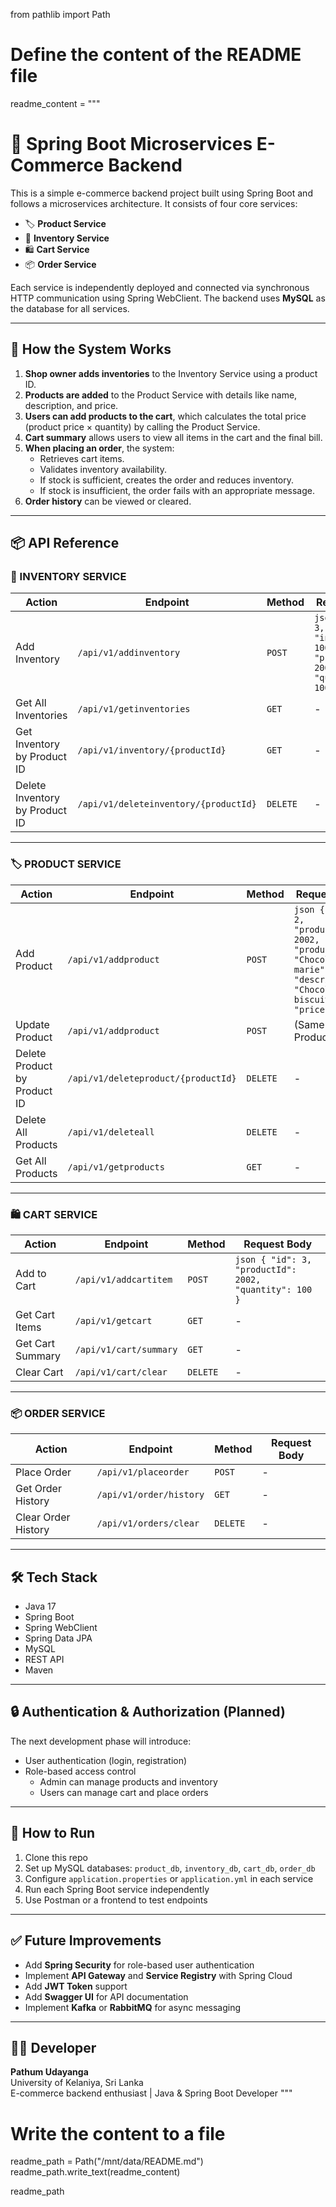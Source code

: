 from pathlib import Path

# Define the content of the README file
readme_content = """
# 🛒 Spring Boot Microservices E-Commerce Backend

This is a simple e-commerce backend project built using Spring Boot and follows a microservices architecture. It consists of four core services:

- 🏷️ **Product Service**
- 🧮 **Inventory Service**
- 🛍️ **Cart Service**
- 📦 **Order Service**

Each service is independently deployed and connected via synchronous HTTP communication using Spring WebClient. The backend uses **MySQL** as the database for all services.

---

## 📌 How the System Works

1. **Shop owner adds inventories** to the Inventory Service using a product ID.
2. **Products are added** to the Product Service with details like name, description, and price.
3. **Users can add products to the cart**, which calculates the total price (product price × quantity) by calling the Product Service.
4. **Cart summary** allows users to view all items in the cart and the final bill.
5. **When placing an order**, the system:
   - Retrieves cart items.
   - Validates inventory availability.
   - If stock is sufficient, creates the order and reduces inventory.
   - If stock is insufficient, the order fails with an appropriate message.
6. **Order history** can be viewed or cleared.

---

## 📦 API Reference

### 🧮 INVENTORY SERVICE

| Action | Endpoint | Method | Request Body |
|--------|----------|--------|---------------|
| Add Inventory | `/api/v1/addinventory` | `POST` | ```json { "id": 3, "inventoryId": 1003, "productId": 2003, "quantity": 100 } ``` |
| Get All Inventories | `/api/v1/getinventories` | `GET` | - |
| Get Inventory by Product ID | `/api/v1/inventory/{productId}` | `GET` | - |
| Delete Inventory by Product ID | `/api/v1/deleteinventory/{productId}` | `DELETE` | - |

---

### 🏷️ PRODUCT SERVICE

| Action | Endpoint | Method | Request Body |
|--------|----------|--------|---------------|
| Add Product | `/api/v1/addproduct` | `POST` | ```json { "id": 2, "productId": 2002, "productName": "Chocolate marie", "description": "Chocolate biscuit", "price": 100 } ``` |
| Update Product | `/api/v1/addproduct` | `POST` | (Same as Add Product) |
| Delete Product by Product ID | `/api/v1/deleteproduct/{productId}` | `DELETE` | - |
| Delete All Products | `/api/v1/deleteall` | `DELETE` | - |
| Get All Products | `/api/v1/getproducts` | `GET` | - |

---

### 🛍️ CART SERVICE

| Action | Endpoint | Method | Request Body |
|--------|----------|--------|---------------|
| Add to Cart | `/api/v1/addcartitem` | `POST` | ```json { "id": 3, "productId": 2002, "quantity": 100 } ``` |
| Get Cart Items | `/api/v1/getcart` | `GET` | - |
| Get Cart Summary | `/api/v1/cart/summary` | `GET` | - |
| Clear Cart | `/api/v1/cart/clear` | `DELETE` | - |

---

### 📦 ORDER SERVICE

| Action | Endpoint | Method | Request Body |
|--------|----------|--------|---------------|
| Place Order | `/api/v1/placeorder` | `POST` | - |
| Get Order History | `/api/v1/order/history` | `GET` | - |
| Clear Order History | `/api/v1/orders/clear` | `DELETE` | - |

---

## 🛠️ Tech Stack

- Java 17
- Spring Boot
- Spring WebClient
- Spring Data JPA
- MySQL
- REST API
- Maven

---

## 🔒 Authentication & Authorization (Planned)

The next development phase will introduce:
- User authentication (login, registration)
- Role-based access control
  - Admin can manage products and inventory
  - Users can manage cart and place orders

---

## 🚀 How to Run

1. Clone this repo
2. Set up MySQL databases: `product_db`, `inventory_db`, `cart_db`, `order_db`
3. Configure `application.properties` or `application.yml` in each service
4. Run each Spring Boot service independently
5. Use Postman or a frontend to test endpoints

---

## ✅ Future Improvements

- Add **Spring Security** for role-based user authentication
- Implement **API Gateway** and **Service Registry** with Spring Cloud
- Add **JWT Token** support
- Add **Swagger UI** for API documentation
- Implement **Kafka** or **RabbitMQ** for async messaging

---

## 👨‍💻 Developer

**Pathum Udayanga**  
University of Kelaniya, Sri Lanka  
E-commerce backend enthusiast | Java & Spring Boot Developer
"""

# Write the content to a file
readme_path = Path("/mnt/data/README.md")
readme_path.write_text(readme_content)

readme_path
